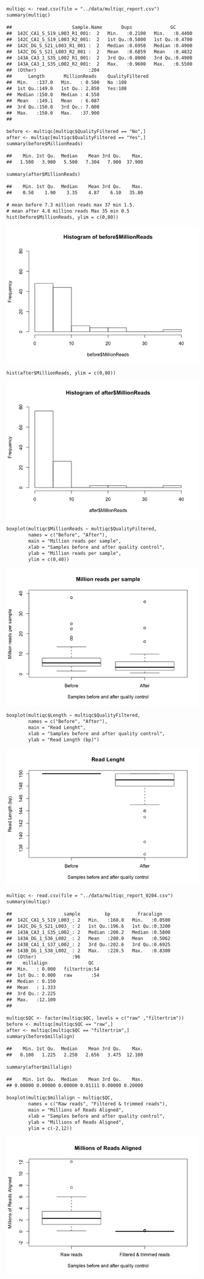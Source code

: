     multiqc <- read.csv(file = "../data/multiqc_report.csv")
    summary(multiqc)

    ##                      Sample.Name       Dups              GC        
    ##  142C_CA1_S_S19_L003_R1_001:  2   Min.   :0.2100   Min.   :0.4400  
    ##  142C_CA1_S_S19_L003_R2_001:  2   1st Qu.:0.5800   1st Qu.:0.4700  
    ##  142C_DG_S_S21_L003_R1_001 :  2   Median :0.6950   Median :0.4900  
    ##  142C_DG_S_S21_L003_R2_001 :  2   Mean   :0.6859   Mean   :0.4832  
    ##  143A_CA3_1_S35_L002_R1_001:  2   3rd Qu.:0.8000   3rd Qu.:0.4900  
    ##  143A_CA3_1_S35_L002_R2_001:  2   Max.   :0.9600   Max.   :0.5500  
    ##  (Other)                   :204                                    
    ##      Length       MillionReads    QualityFiltered
    ##  Min.   :137.0   Min.   : 0.500   No :108        
    ##  1st Qu.:149.0   1st Qu.: 2.850   Yes:108        
    ##  Median :150.0   Median : 4.550                  
    ##  Mean   :149.1   Mean   : 6.087                  
    ##  3rd Qu.:150.0   3rd Qu.: 7.000                  
    ##  Max.   :150.0   Max.   :37.900                  
    ## 

    before <- multiqc[multiqc$QualityFiltered == "No",]
    after <- multiqc[multiqc$QualityFiltered == "Yes",]
    summary(before$MillionReads)

    ##    Min. 1st Qu.  Median    Mean 3rd Qu.    Max. 
    ##   1.500   3.900   5.500   7.304   7.900  37.900

    summary(after$MillionReads)

    ##    Min. 1st Qu.  Median    Mean 3rd Qu.    Max. 
    ##    0.50    1.90    3.35    4.87    6.10   35.80

    # mean before 7.3 million reads max 37 min 1.5. 
    # mean after 4.8 millino reads Max 35 min 0.5
    hist(before$MillionReads, ylim = c(0,80))

![](../figures/02g_MultiQC/multiqc-1.png)

    hist(after$MillionReads, ylim = c(0,80))

![](../figures/02g_MultiQC/multiqc-2.png)

    boxplot(multiqc$MillionReads ~ multiqc$QualityFiltered,
            names = c("Before", "After"),
            main = "Million reads per sample",
            xlab = "Samples before and after quality control",
            ylab = "Million reads per sample",
            ylim = c(0,40))

![](../figures/02g_MultiQC/multiqc-3.png)

    boxplot(multiqc$Length ~ multiqc$QualityFiltered,
            names = c("Before", "After"),
            main = "Read Lenght",
            xlab = "Samples before and after quality control",
            ylab = "Read Length (bp)")

![](../figures/02g_MultiQC/multiqc-4.png)

    multiqc <- read.csv(file = "../data/multiqc_report_0204.csv")
    summary(multiqc)

    ##                   sample         bp          fracalign     
    ##  142C_CA1_S_S19_L003_: 2   Min.   :160.8   Min.   :0.0500  
    ##  142C_DG_S_S21_L003_ : 2   1st Qu.:196.6   1st Qu.:0.3200  
    ##  143A_CA3_1_S35_L002_: 2   Median :200.2   Median :0.5800  
    ##  143A_DG_1_S36_L002_ : 2   Mean   :200.0   Mean   :0.5062  
    ##  143B_CA1_1_S37_L002_: 2   3rd Qu.:202.6   3rd Qu.:0.6925  
    ##  143B_DG_1_S38_L002_ : 2   Max.   :220.5   Max.   :0.8300  
    ##  (Other)             :96                                   
    ##    millalign               QC    
    ##  Min.   : 0.000   filtertrim:54  
    ##  1st Qu.: 0.000   raw       :54  
    ##  Median : 0.150                  
    ##  Mean   : 1.333                  
    ##  3rd Qu.: 2.225                  
    ##  Max.   :12.100                  
    ## 

    multiqc$QC <- factor(multiqc$QC, levels = c("raw" ,"filtertrim"))
    before <- multiqc[multiqc$QC == "raw",]
    after <- multiqc[multiqc$QC == "filtertrim",]
    summary(before$millalign)

    ##    Min. 1st Qu.  Median    Mean 3rd Qu.    Max. 
    ##   0.100   1.225   2.250   2.656   3.475  12.100

    summary(after$millalign)

    ##    Min. 1st Qu.  Median    Mean 3rd Qu.    Max. 
    ## 0.00000 0.00000 0.00000 0.01111 0.00000 0.20000

    boxplot(multiqc$millalign ~ multiqc$QC,
            names = c("Raw reads", "Filtered & trimmed reads"),
            main = "Millions of Reads Aligned",
            xlab = "Samples before and after quality control",
            ylab = "Millions of Reads Aligned",
            ylim = c(-2,12))

![](../figures/02g_MultiQC/multiqc-5.png)
